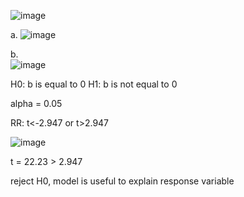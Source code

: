 ![image](https://github.com/user-attachments/assets/08c3c0b7-e613-49b9-91ed-201dbdac8fd5)

a.
![image](https://github.com/user-attachments/assets/15116024-519e-4215-b2aa-1fb92512a48c)

b. 			
![image](https://github.com/user-attachments/assets/1e4da6da-b757-4d75-80e6-b2dc5c4d04f9)

H0: b is equal to 0
H1: b is not equal to 0

alpha = 0.05

RR: t<-2.947 or t>2.947

![image](https://github.com/user-attachments/assets/b2cae4aa-65db-4ea8-a0a7-648b93f17c1a)

t = 22.23 > 2.947

reject H0, model is useful to explain response variable

